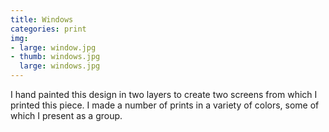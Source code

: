 ```yaml
---
title: Windows
categories: print
img:
- large: window.jpg
- thumb: windows.jpg
  large: windows.jpg
---
```


I hand painted this design in two layers to create two screens from which I printed this piece. I made a number of prints in a variety of colors, some of which I present as a group.
